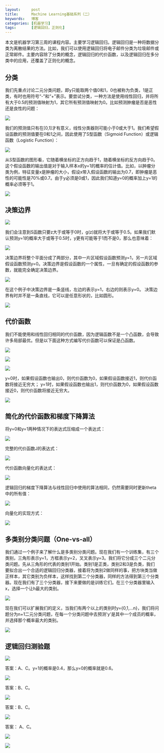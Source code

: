 ```yaml
---
layout:     post
title:      Machine Learning基础系列（二）
keywords:   博客
categories: [机器学习]
tags:	    [逻辑回归，正则化]
---
```


本文是机器学习第三周的课程内容。主要学习逻辑回归。逻辑回归是一种将数据分类为离散结果的方法。比如，我们可以使用逻辑回归将电子邮件分类为垃圾邮件或正常邮件。主要内容除了分类的概念，逻辑回归的代价函数，以及逻辑回归在多分类中的应用，还覆盖了正则化的概念。


## 分类      

我们先重点讨论二元分类问题，即y只能取两个值0和1，0也被称为负类，1是正类，有时也用符号“-”和“+”表示。要尝试分类，一种方法是使用线性回归，并将所有大于0.5的预测值映射为1，其它所有预测值映射为0。比如预测肿瘤是否是恶性还是良性的问题：   

  ![](/images/images_2018/6-4_0.png)       

我们的预测值只有在[0,1]才有意义，线性分类器则可能小于0或大于1。我们希望假设函数的预测值要在0和1之间，因此使用了S型函数（Sigmoid Function）或逻辑函数（Logistic Function）：    

 ![](/images/images_2018/6-4_1.png)      

从S型函数的图形看，它随着横坐标的正方向趋于1，随着横坐标的反方向趋于0。这个假设函数的输出值是对于输入样本x的y=1的概率的估计值。比如，以肿瘤分类为例，特征变量x是肿瘤的大小，假设x带入假设函数的输出为0.7，即肿瘤是恶性的可能性是70%或0.7。由于y必须是0或1，因此我们知道y=0的概率加上y=1的概率必须等于1。     

 ![](/images/images_2018/6-4_2.png)      


## 决策边界   

 ![](/images/images_2018/6-4_3.png)    

我们会注意到S函数只要z大于或等于0时，g(z)就将大于或等于0.5。如果我们默认预测y=1的概率大于或等于0.5时，y更有可能等于1而不是0，那么也意味着：   

 ![](/images/images_2018/6-4_4.png)    

决策边界将整个平面分成了两部分，其中一片区域假设函数预测y=1，另一片区域假设函数预测y=0。决策边界是假设函数的一个属性，一旦有确定的假设函数的参数，就能完全确定决策边界。    

  ![](/images/images_2018/6-4_5.png)   

在这个例子中决策边界是一条竖线，左边的表示y=1，右边的则表示y=0。 决策边界有时并不是一条直线，它可以是任意形状的，比如圆形。

   ![](/images/images_2018/6-4_6.png)    

## 代价函数    
 
我们不能使用和线性回归相同的代价函数，因为逻辑函数不是一个凸函数，会导致许多局部最优。但是以下面这种方式编写代价函数可以保证是凸函数。        

  ![](/images/images_2018/6-4_7.png)        

  ![](/images/images_2018/6-4_8.png)     

  ![](/images/images_2018/6-4_9.png)     

y=0时，如果假设函数也输出0，则代价函数为0，如果假设函数接近1，则代价函数将接近无穷大；
y=1时，如果假设函数也输出1，则代价函数为0，如果假设函数接近0，则代价函数将接近无穷大。   

  ![](/images/images_2018/6-4_10.png)


## 简化的代价函数和梯度下降算法   

将y=0和y=1两种情况下的表达式压缩成一个表达式：   
 
  ![](/images/images_2018/6-4_11.png)        

完整的代价函数J的表达式：   

  ![](/images/images_2018/6-4_12.png)     

代价函数向量化的表达式：    
 
   ![](/images/images_2018/6-4_13.png)     

逻辑回归的梯度下降算法与线性回归中使用的算法相同，仍然需要同时更新theta中的所有值：   
 
   ![](/images/images_2018/6-4_14.png)        

向量化的实现方式：    

   ![](/images/images_2018/6-4_15.png)  

   
## 多类别分类问题（One-vs-all）    

我们通过一个例子来了解什么是多类别分类问题。现在我们有一个训练集，有三个类别，三角形表示y=1，方框表示y=2，叉叉表示y=3。我们将它分成三个二元分类问题。先从三角形的代表的类别1开始。类别1是正类，类别2和3是负类，我们要拟合出一个合适的逻辑回归分类器，接着将为类别2做同样的事，把方块类当做正样本，其它类别为负样本，这样找到第二个分类器，同样的方法得到第三个分类器。现在我们有了三个分类器，接下来要做的是训练它们。在三个分类器里输入x，选择一个让h最大的类别。    

   ![](/images/images_2018/6-4_16.png)    

现在我们可以扩展我们的定义，当我们有两个以上的类别时y={0,1,...n}，我们将问题分为n+1二元分类问题，在每一个分类问题中去预测'y'是其中一个成员的概率，并选择那个概率最大的类别。   
  
   ![](/images/images_2018/6-4_17.png)     


## 逻辑回归测验题        

   ![](/images/images_2018/6-4_18.png)     

答案：A、C。y=1的概率是0.4，那么y=0的概率就是0.6。

   ![](/images/images_2018/6-4_19.png)    

答案：B、C。     

   ![](/images/images_2018/6-4_20.png)    

答案：B、C。  

   ![](/images/images_2018/6-4_21.png)    

答案： A、C。  

   ![](/images/images_2018/6-4_22.png)      

   ![](/images/images_2018/6-4_23.png)    
